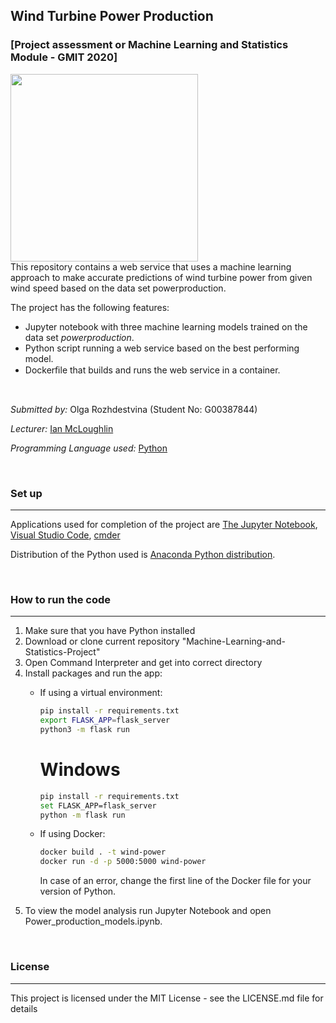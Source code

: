 ## Wind Turbine Power Production
### [Project assessment or Machine Learning and Statistics Module - GMIT 2020]

<img height="300" src="https://images.vexels.com/media/users/3/169388/isolated/preview/8ae55200ad8cdc41bac73f0334acbafe-wind-turbine-generator-wind-farm-three-flat-by-vexels.png">

<br>
This repository contains a web service that uses a machine learning approach to make accurate predictions of wind turbine power from given wind speed
based on the data set powerproduction. 

The project has the following features:

* Jupyter notebook with three machine learning models trained on the data set _powerproduction_.
* Python script running a web service based on the best performing model.
* Dockerﬁle that builds and runs the web service in a container.

<br>

*Submitted by:* Olga Rozhdestvina (Student No: G00387844) 

*Lecturer:* [Ian McLoughlin](https://github.com/ianmcloughlin)

*Programming Language used:* [Python](https://www.python.org/)

<br>

### Set up
___

Applications used for completion of the project are [The Jupyter Notebook](https://jupyter.org/), [Visual Studio Code](https://code.visualstudio.com/), [cmder](http://cmder.net/)

Distribution of the Python used is [Anaconda Python distribution](https://www.anaconda.com/). 

<br>

###  How to run the code
___

1. Make sure that you have Python installed
2. Download or clone current repository "Machine-Learning-and-Statistics-Project"
3. Open Command Interpreter and get into correct directory
4. Install packages and run the app: 
    * If using a virtual environment: 

        ```bash
        pip install -r requirements.txt
        export FLASK_APP=flask_server
        python3 -m flask run
        ```

        # Windows
        ```bash
        pip install -r requirements.txt
        set FLASK_APP=flask_server
        python -m flask run
        ```
    * If using Docker:

        ```bash
        docker build . -t wind-power
        docker run -d -p 5000:5000 wind-power
        ```
        In case of an error, change the first line of the Docker file for your version of Python.
5. To view the model analysis run Jupyter Notebook and open Power_production_models.ipynb. 

<br>

### License
___

This project is licensed under the MIT License - see the LICENSE.md file for details